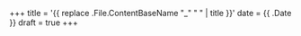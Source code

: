 +++
title = '{{ replace .File.ContentBaseName "_" " " | title }}'
date = {{ .Date }}
draft = true
+++
